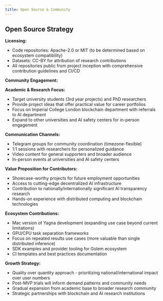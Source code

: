 ```yaml
---
title: Open Source & Community
---
```


## Open Source Strategy

**Licensing:**
- Code repositories: Apache-2.0 or MIT (to be determined based on ecosystem compatibility)
- Datasets: CC-BY for attribution of research contributions
- All repositories public from project inception with comprehensive contribution guidelines and CI/CD

**Community Engagement:**

**Academic & Research Focus:**
- Target university students (3rd year projects) and PhD researchers
- Provide project ideas that offer practical value for career portfolios
- Focus on Imperial College London blockchain department with referrals to AI department
- Expand to other universities and AI safety centers for in-person engagement

**Communication Channels:**
- Telegram groups for community coordination (timezone-flexible)
- 1:1 sessions with researchers for personalized guidance
- Video content for general supporters and broader audience
- In-person events at universities and AI safety centers

**Value Proposition for Contributors:**
- Showcase-worthy projects for future employment opportunities
- Access to cutting-edge decentralized AI infrastructure
- Contribution to nationally/internationally significant AI transparency research
- Hands-on experience with distributed computing and blockchain technologies

**Ecosystem Contributions:**
- Mac version of Yagna development (expanding use case beyond current limitations)
- GPU/CPU task separation frameworks
- Focus on repeated results use cases (more valuable than single distributed inference)
- SDK examples and provider tooling for Golem ecosystem
- CI templates and best practices documentation

**Growth Strategy:**
- Quality over quantity approach - prioritizing national/international impact over user numbers
- Post-MVP trials will inform demand patterns and community needs
- Gradual expansion from academic base to broader research community
- Strategic partnerships with blockchain and AI research institutions



